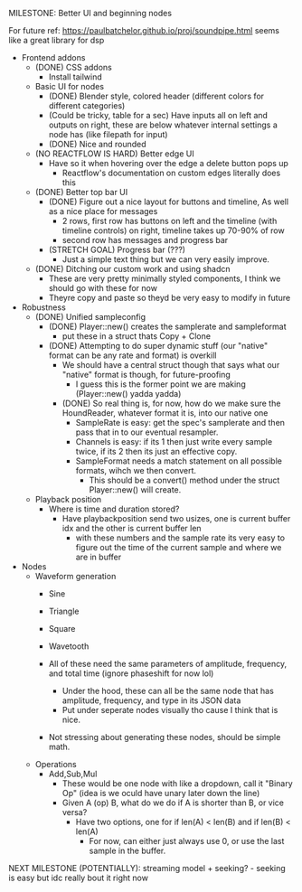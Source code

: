 MILESTONE: Better UI and beginning nodes

For future ref: https://paulbatchelor.github.io/proj/soundpipe.html seems like a great library for dsp
 
- Frontend addons
    - (DONE) CSS addons
        - Install tailwind
    - Basic UI for nodes
        - (DONE) Blender style, colored header (different colors for different categories)
        - (Could be tricky, table for a sec) Have inputs all on left and outputs on right, these are below whatever internal settings a node has (like filepath for input)
        - (DONE) Nice and rounded
    - (NO REACTFLOW IS HARD) Better edge UI
        - Have so it when hovering over the edge a delete button pops up
            - Reactflow's documentation on custom edges literally does this
    - (DONE) Better top bar UI
        - (DONE) Figure out a nice layout for buttons and timeline, As well as a nice place for messages
            - 2 rows, first row has buttons on left and the timeline (with timeline controls) on right, timeline takes up 70-90% of row
            - second row has messages and progress bar
        - (STRETCH GOAL) Progress bar (???)
            - Just a simple text thing but we can very easily improve.
    - (DONE) Ditching our custom work and using shadcn
        - These are very pretty minimally styled components, I think we should go with these for now
        - Theyre copy and paste so theyd be very easy to modify in future
- Robustness
    - (DONE) Unified sampleconfig
        - (DONE) Player::new() creates the samplerate and sampleformat
            - put these in a struct thats Copy + Clone
        - (DONE) Attempting to do super dynamic stuff (our "native" format can be any rate and format) is overkill
            - We should have a central struct though that says what our "native" format is though, for future-proofing
                - I guess this is the former point we are making (Player::new() yadda yadda)
            - (DONE) So real thing is, for now, how do we make sure the HoundReader, whatever format it is, into our native one
                - SampleRate is easy: get the spec's samplerate and then pass that in to our eventual resampler.
                - Channels is easy: if its 1 then just write every sample twice, if its 2 then its just an effective copy.
                - SampleFormat needs a match statement on all possible formats, wihch we then convert.
                    - This should be a convert() method under the struct Player::new() will create. 
    - Playback position
        - Where is time and duration stored?
            - Have playbackposition send two usizes, one is current buffer idx and the other is current buffer len
                - with these numbers and the sample rate its very easy to figure out the time of the current sample and where we are in buffer 
- Nodes
    - Waveform generation
        - Sine
        - Triangle
        - Square
        - Wavetooth

        - All of these need the same parameters of amplitude, frequency, and total time (ignore phaseshift for now lol)
            - Under the hood, these can all be the same node that has amplitude, frequency, and type in its JSON data
            - Put under seperate nodes visually tho cause I think that is nice.
        - Not stressing about generating these nodes, should be simple math.
    - Operations
        - Add,Sub,Mul
            - These would be one node with like a dropdown, call it "Binary Op" (idea is we oculd have unary later down the line)
            - Given A (op) B, what do we do if A is shorter than B, or vice versa?
                - Have two options, one for if len(A) < len(B) and if len(B) < len(A)
                    - For now, can either just always use 0, or use the last sample in the buffer.

NEXT MILESTONE (POTENTIALLY): streaming model + seeking?
    - seeking is easy but idc really bout it right now